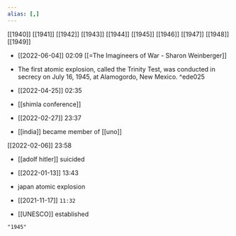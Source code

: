```yaml
---
alias: [,]
---
```

[[1940]] [[1941]] [[1942]] [[1943]] [[1944]] [[1945]] [[1946]] [[1947]] [[1948]] [[1949]]

- [[2022-06-04]] 02:09 [[=The Imagineers of War - Sharon Weinberger]]
- The first atomic explosion, called the Trinity Test, was conducted in secrecy on July 16, 1945, at Alamogordo, New Mexico.
 ^ede025
- [[2022-04-25]] 02:35
- [[shimla conference]]

- [[2022-02-27]] 23:37
- [[india]] became member of [[uno]]

[[2022-02-06]] 23:58
- [[adolf hitler]] suicided

- [[2022-01-13]] 13:43
- japan atomic explosion

- [[2021-11-17]] `11:32`
- [[UNESCO]] established
```query
"1945"
```